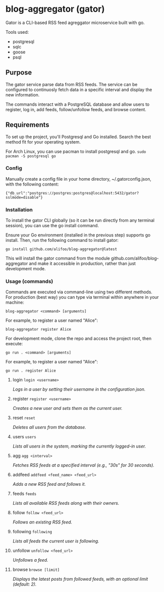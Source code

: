 # blog-aggregator (gator)

Gator is a CLI-based RSS feed agreggator microservice built with go.

Tools used:

- postgresql
- sqlc
- goose
- psql

## Purpose

The gator service parse data from RSS feeds. The service can be configured to continuosly fetch data in a specific interval and display the new information.

The commands interact with a PostgreSQL database and allow users to register, log in, add feeds, follow/unfollow feeds, and browse content.

## Requirements

To set up the project, you'll Postgresql and Go installed. Search the best method fit for your operating system.

For Arch Linux, you can use pacman to install postgresql and go.
`sudo pacman -S postgresql go`

### Config

Manually create a config file in your home directory, ~/.gatorconfig.json, with the following content:

`{"db_url":"postgres://postgres:postgres@localhost:5432/gator?sslmode=disable"}`

### Installation

To install the gator CLI globally (so it can be run directly from any terminal session), you can use the go install command.

Ensure your Go environment (installed in the previous step) supports go install. Then, run the following command to install gator:

`go install github.com/alifoo/blog-aggregator@latest`

This will install the gator command from the module github.com/alifoo/blog-aggregator and make it accessible in production, rather than just development mode.

### Usage (commands)

Commands are executed via command-line using two different methods. For production (best way) you can type via terminal within anywhere in your machine:

`blog-aggregator <command> [arguments]`

For example, to register a user named "Alice":

`blog-aggregator register Alice`

For development mode, clone the repo and access the project root, then execute:

`go run . <command> [arguments]`

For example, to register a user named "Alice":

`go run . register Alice`

1. login
   `login <username>`

   _Logs in a user by setting their username in the configuration json._

2. register
   `register <username>`

   _Creates a new user and sets them as the current user._

3. reset
   `reset`

   _Deletes all users from the database._

4. users
   `users`

   _Lists all users in the system, marking the currently logged-in user._

5. agg
   `agg <interval>`

   _Fetches RSS feeds at a specified interval (e.g., "30s" for 30 seconds)._

6. addfeed
   `addfeed <feed_name> <feed_url>`

   _Adds a new RSS feed and follows it._

7. feeds
   `feeds`

   _Lists all available RSS feeds along with their owners._

8. follow
   `follow <feed_url>`

   _Follows an existing RSS feed._

9. following
   `following`

   _Lists all feeds the current user is following._

10. unfollow
    `unfollow <feed_url>`

    _Unfollows a feed._

11. browse
    `browse [limit]`

    _Displays the latest posts from followed feeds, with an optional limit (default: 2)._
